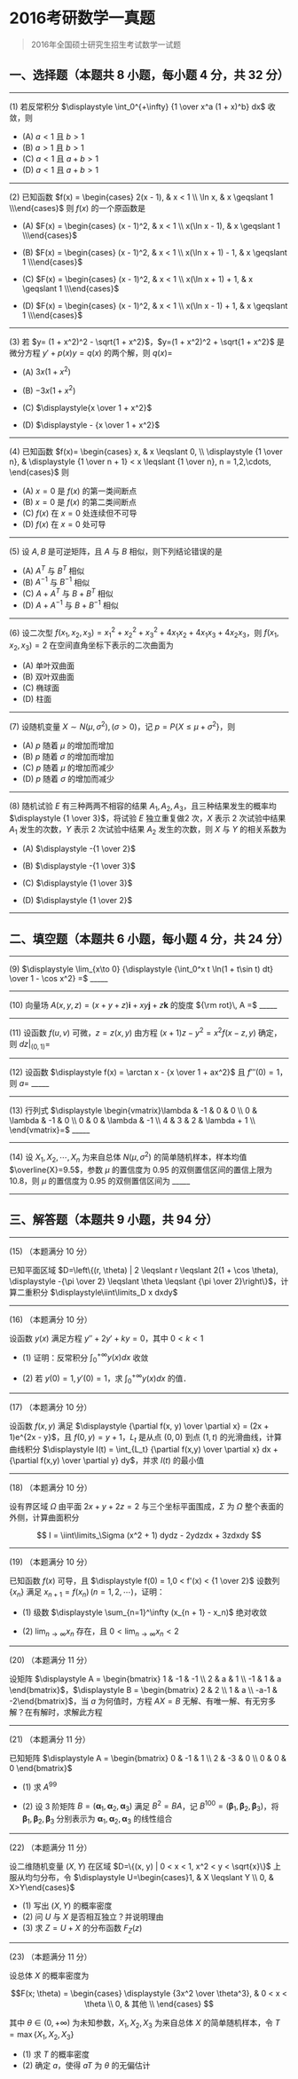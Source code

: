 # 2016考研数学一真题

[annotation]: <id> (1ecbf85a-086b-4889-8bb0-7a00a06e4872)
[annotation]: <status> (public)
[annotation]: <create_time> (2021-03-07 14:48:07)
[annotation]: <category> (数学理论)
[annotation]: <tags> (考研数学)
[annotation]: <comments> (true)
[annotation]: <topic> (考研数学一真题)
[annotation]: <index> (-2016)
[annotation]: <url> (http://blog.ccyg.studio/article/1ecbf85a-086b-4889-8bb0-7a00a06e4872)

> 2016年全国硕士研究生招生考试数学一试题

## 一、选择题（本题共 8 小题，每小题 4 分，共 32 分）

---

(1) 若反常积分 $\displaystyle \int_0^{+\infty} {1 \over x^a (1 + x)^b} dx$ 收敛，则


- (A) $a < 1$ 且 $b > 1$
- (B) $a > 1$ 且 $b > 1$
- (C) $a < 1$ 且 $a + b > 1$
- (D) $a < 1$ 且 $a + b > 1$

---

(2) 已知函数 $f(x) = \begin{cases} 2(x - 1), & x < 1 \\ \ln x, & x \geqslant 1 \\\end{cases}$ 则 $f(x)$ 的一个原函数是

- (A) $F(x) = \begin{cases} (x - 1)^2, & x < 1 \\ x(\ln x - 1), & x \geqslant 1 \\\end{cases}$

- (B) $F(x) = \begin{cases} (x - 1)^2, & x < 1 \\ x(\ln x + 1) - 1, & x \geqslant 1 \\\end{cases}$

- (C) $F(x) = \begin{cases} (x - 1)^2, & x < 1 \\ x(\ln x + 1) + 1, & x \geqslant 1 \\\end{cases}$

- (D) $F(x) = \begin{cases} (x - 1)^2, & x < 1 \\ x(\ln x - 1) + 1, & x \geqslant 1 \\\end{cases}$

---

(3) 若 $y= (1 + x^2)^2 - \sqrt{1 + x^2}$，$y=(1 + x^2)^2 + \sqrt{1 + x^2}$ 是微分方程 $y'+ p(x)y = q(x)$ 的两个解，则 $q(x)=$

- (A) $3x(1 +x^2)$

- (B) $-3x(1 +x^2)$

- (C) $\displaystyle{x \over 1 + x^2}$

- (D) $\displaystyle - {x \over 1 + x^2}$

---

(4) 已知函数 $f(x)= \begin{cases} x, & x \leqslant 0, \\ \displaystyle {1 \over n}, & \displaystyle {1 \over n + 1} < x \leqslant {1 \over n}, n = 1,2,\cdots, \end{cases}$ 则


- (A) $x = 0$ 是 $f(x)$ 的第一类间断点
- (B) $x = 0$ 是 $f(x)$ 的第二类间断点
- (C) $f(x)$ 在 $x = 0$ 处连续但不可导
- (D) $f(x)$ 在 $x = 0$ 处可导

---

(5) 设 $A,B$ 是可逆矩阵，且 $A$ 与 $B$ 相似，则下列结论错误的是

- (A) $A^T$ 与 $B^T$ 相似
- (B) $A^{-1}$ 与 $B^{-1}$ 相似
- (C) $A + A^T$ 与 $B + B^T$ 相似
- (D) $A + A^{-1}$ 与 $B + B^{-1}$ 相似

---

(6) 设二次型 $f(x_1, x_2, x_3) = x_1^2 + x_2^2 + x_3^2 + 4 x_1x_2 + 4x_1x_3 + 4x_2x_3$，则 $f(x_1, x_2, x_3) = 2$ 在空间直角坐标下表示的二次曲面为

- (A) 单叶双曲面
- (B) 双叶双曲面
- (C) 椭球面
- (D) 柱面

---

(7) 设随机变量 $X \sim N(\mu, \sigma^2),(\sigma >0)$，记 $p=P\{X \leqslant \mu + \sigma^2\}$，则

- (A) $p$ 随着 $\mu$ 的增加而增加
- (B) $p$ 随着 $\sigma$ 的增加而增加
- (C) $p$ 随着 $\mu$ 的增加而减少
- (D) $p$ 随着 $\sigma$ 的增加而减少

---

(8) 随机试验 $E$ 有三种两两不相容的结果 $A_1,A_2,A_3$，且三种结果发生的概率均 $\displaystyle {1 \over 3}$，将试验 $E$ 独立重复做$2$ 次，$X$ 表示 $2$ 次试验中结果 $A_1$ 发生的次数，$Y$ 表示 $2$ 次试验中结果 $A_2$ 发生的次数，则 $X$ 与 $Y$ 的相关系数为

- (A) $\displaystyle -{1 \over 2}$

- (B) $\displaystyle -{1 \over 3}$

- (C) $\displaystyle {1 \over 3}$

- (D) $\displaystyle {1 \over 2}$

---

## 二、填空题（本题共 6 小题，每小题 4 分，共 24 分）

---

(9) $\displaystyle \lim_{x\to 0} {\displaystyle {\int_0^x t \ln(1 + t\sin t) dt} \over 1 - \cos x^2} =$  \_\_\_\_\_

---

(10) 向量场 $A(x, y, z) = (x + y + z)\boldsymbol{i} + xy\boldsymbol{j} + z\boldsymbol{k}$ 的旋度 ${\rm rot}\, A =$  \_\_\_\_\_

---

(11) 设函数 $f(u,v)$ 可微，$z=z(x,y)$ 由方程 $(x+1)z - y^2 = x^2f(x -z,y)$ 确定，则 $dz\big|_{(0, 1)}=$

---

(12) 设函数 $\displaystyle f(x) = \arctan x - {x \over 1 + ax^2}$ 且 $f'''(0) = 1$，则 $a=$ \_\_\_\_\_

---

(13) 行列式 $\displaystyle \begin{vmatrix}\lambda & -1 & 0 & 0 \\ 0 & \lambda & -1 & 0 \\ 0 & 0 & \lambda & -1 \\ 4 & 3 & 2 & \lambda + 1 \\ \end{vmatrix}=$ \_\_\_\_\_

---

(14) 设 $X_1, X_2, \cdots, X_n$ 为来自总体 $N(\mu, \sigma^2)$ 的简单随机样本，样本均值 $\overline{X}=9.5$，参数 $\mu$ 的置信度为 $0.95$ 的双侧置信区间的置信上限为 $10.8$，则 $\mu$ 的置信度为 $0.95$ 的双侧置信区间为 \_\_\_\_\_

---

## 三、解答题（本题共 9 小题，共 94 分）

---

(15) （本题满分 10 分）

已知平面区域 $D=\left\{(r, \theta) | 2 \leqslant r \leqslant 2(1 + \cos \theta), \displaystyle -{\pi \over 2} \leqslant \theta \leqslant {\pi \over 2}\right\}$，计算二重积分 $\displaystyle\iint\limits_D x dxdy$

---

(16) （本题满分 10 分）

设函数 $y(x)$ 满足方程 $y'' + 2y'+ ky = 0$，其中 $0 < k <1$

- (1) 证明：反常积分 $\displaystyle \int_0^{+\infty} y(x)dx$ 收敛

- (2) 若 $y(0) = 1, y'(0) = 1$，求 $\displaystyle \int_0^{+\infty} y(x)dx$ 的值．

---

(17) （本题满分 10 分）

设函数 $f(x, y)$ 满足 $\displaystyle {\partial f(x, y) \over \partial x} = (2x + 1)e^{2x - y}$，且 $f(0,y) = y + 1$，$L_t$ 是从点 $(0,0)$ 到点 $(1, t)$ 的光滑曲线，计算曲线积分 $\displaystyle I(t) = \int_{L_t} {\partial f(x,y) \over \partial x} dx + {\partial f(x,y) \over \partial y} dy$，并求 $I(t)$ 的最小值

---

(18) （本题满分 10 分）

设有界区域 $\Omega$ 由平面 $2x +y +2z =2$ 与三个坐标平面围成，$\Sigma$ 为 $\Omega$ 整个表面的外侧，计算曲面积分

$$
I = \iint\limits_\Sigma (x^2 + 1) dydz - 2ydzdx + 3zdxdy
$$

---

(19) （本题满分 10 分）

已知函数 $f(x)$ 可导，且 $\displaystyle f(0) = 1,0 < f'(x) < {1 \over 2}$ 设数列 $\{x_n\}$ 满足 $\displaystyle x_{n + 1} =f(x_n) \, (n = 1,2, \cdots)$，证明：

- (1) 级数 $\displaystyle \sum_{n=1}^\infty (x_{n + 1} - x_n)$ 绝对收敛

- (2) $\displaystyle \lim_{n\to \infty} x_n$ 存在，且 $\displaystyle 0 < \lim_{n\to \infty} x_n < 2$

---

(20) （本题满分 11 分）

设矩阵 $\displaystyle A = \begin{bmatrix} 1 & -1 & -1 \\ 2 & a & 1 \\ -1 & 1 & a \end{bmatrix}$，$\displaystyle B = \begin{bmatrix} 2 & 2 \\ 1 & a \\ -a-1 & -2\end{bmatrix}$，当 $a$ 为何值时，方程 $AX=B$ 无解、有唯一解、有无穷多解？在有解时，求解此方程

---

(21) （本题满分 11 分）

已知矩阵 $\displaystyle A = \begin{bmatrix} 0 & -1 & 1 \\ 2 & -3 & 0 \\ 0 & 0 & 0 \end{bmatrix}$

- (1) 求 $A^{99}$

- (2) 设 $3$ 阶矩阵 $B=(\boldsymbol{\alpha}_1,\boldsymbol{\alpha}_2,\boldsymbol{\alpha}_3)$ 满足 $B^2 = BA$，记 $B^{100} =(\boldsymbol{\beta}_1,\boldsymbol{\beta}_2,\boldsymbol{\beta}_3)$，将 $\boldsymbol{\beta}_1,\boldsymbol{\beta}_2,\boldsymbol{\beta}_3$ 分别表示为 $\boldsymbol{\alpha}_1,\boldsymbol{\alpha}_2,\boldsymbol{\alpha}_3$ 的线性组合

---

(22) （本题满分 11 分）

设二维随机变量 $(X,Y)$ 在区域 $D=\{(x, y) | 0 < x < 1, x^2 < y < \sqrt{x}\}$ 上服从均匀分布，令 $\displaystyle U=\begin{cases}1, & X \leqslant Y \\ 0, & X>Y\end{cases}$

- (1) 写出 $(X,Y)$ 的概率密度
- (2) 问 $U$ 与 $X$ 是否相互独立？并说明理由
- (3) 求 $Z=U+X$ 的分布函数 $F_Z(z)$

---

(23) （本题满分 11 分）

设总体 $X$ 的概率密度为

$$F(x; \theta) = 
\begin{cases}
\displaystyle {3x^2 \over \theta^3}, & 0 < x < \theta \\
0, & 其他 \\
\end{cases}
$$

其中 $\theta \in (0, +\infty)$ 为未知参数，$X_1,X_2,X_3$ 为来自总体 $X$ 的简单随机样本，令 $T = \max\{X_1,X_2,X_3\}$

- (1) 求 $T$ 的概率密度
- (2) 确定 $a$，使得 $aT$ 为 $\theta$ 的无偏估计